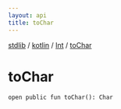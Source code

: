 ```yaml
---
layout: api
title: toChar
---
```

[stdlib](../../index.md) / [kotlin](../index.md) / [Int](index.md) / [toChar](toChar.md)

# toChar

```
open public fun toChar(): Char
```
